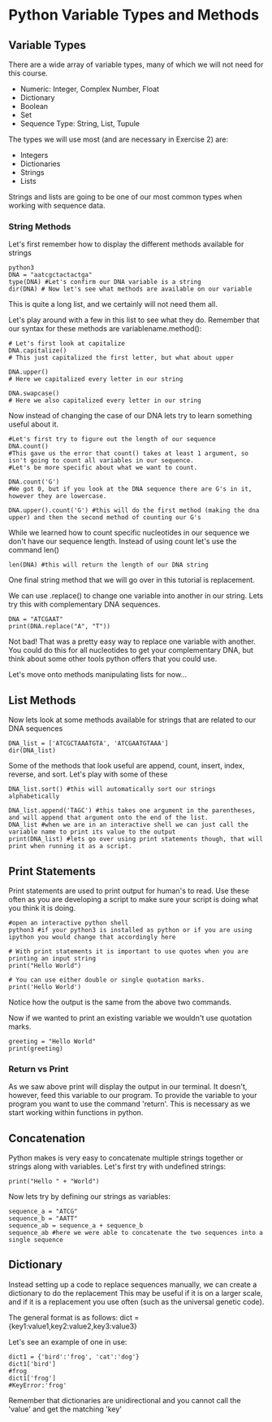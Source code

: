# Python Variable Types and Methods

## Variable Types
There are a wide array of variable types, many of which we will not need for this course. 
- Numeric: Integer, Complex Number, Float
- Dictionary
- Boolean
- Set
- Sequence Type: String, List, Tupule

The types we will use most (and are necessary in Exercise 2) are:
- Integers
- Dictionaries
- Strings
- Lists

Strings and lists are going to be one of our most common types when working with sequence data.

### String Methods

Let's first remember how to display the different methods available for strings
```
python3
DNA = "aatcgctactactga"
type(DNA) #Let's confirm our DNA variable is a string
dir(DNA) # Now let's see what methods are available on our variable
```
This is quite a long list, and we certainly will not need them all. 

Let's play around with a few in this list to see what they do.
Remember that our syntax for these methods are variablename.method():
```
# Let's first look at capitalize
DNA.capitalize()
# This just capitalized the first letter, but what about upper

DNA.upper()
# Here we capitalized every letter in our string

DNA.swapcase()
# Here we also capitalized every letter in our string
```

Now instead of changing the case of our DNA lets try to learn something useful about it.
```
#Let's first try to figure out the length of our sequence
DNA.count()
#This gave us the error that count() takes at least 1 argument, so isn't going to count all variables in our sequence.
#Let's be more specific about what we want to count.

DNA.count('G')
#We got 0, but if you look at the DNA sequence there are G's in it, however they are lowercase.

DNA.upper().count('G') #this will do the first method (making the dna upper) and then the second method of counting our G's
```
While we learned how to count specific nucleotides in our sequence we don't have our sequence length.
Instead of using count let's use the command len()
```
len(DNA) #this will return the length of our DNA string
```
One final string method that we will go over in this tutorial is replacement.

We can use .replace() to change one variable into another in our string.
Lets try this with complementary DNA sequences. 
```
DNA = "ATCGAAT"
print(DNA.replace("A", "T"))
```
Not bad! That was a pretty easy way to replace one variable with another. You could do this for all nucleotides to get your complementary DNA, but think about some other tools python offers that you could use. 

Let's move onto methods manipulating lists for now...

## List Methods
Now lets look at some methods available for strings that are related to our DNA sequences
```
DNA_list = ['ATCGCTAAATGTA', 'ATCGAATGTAAA']
dir(DNA_list)
```
Some of the methods that look useful are append, count, insert, index, reverse, and sort. Let's play with some of these
```
DNA_list.sort() #this will automatically sort our strings alphabetically

DNA_list.append('TAGC') #this takes one argument in the parentheses, and will append that argument onto the end of the list.
DNA_list #when we are in an interactive shell we can just call the variable name to print its value to the output
print(DNA_list) #lets go over using print statements though, that will print when running it as a script. 
```

## Print Statements
Print statements are used to print output for human's to read. Use these often as you are developing a script to make sure your script is doing what you think it is doing. 

```
#open an interactive python shell
python3 #if your python3 is installed as python or if you are using ipython you would change that accordingly here

# With print statements it is important to use quotes when you are printing an input string
print("Hello World")

# You can use either double or single quotation marks.
print('Hello World') 

```
Notice how the output is the same from the above two commands. 

Now if we wanted to print an existing variable we wouldn't use quotation marks.
```
greeting = "Hello World"
print(greeting)
```

### Return vs Print
As we saw above print will display the output in our terminal. It doesn't, however, feed this variable to our program. 
To provide the variable to your program you want to use the command 'return'.
This is necessary as we start working within functions in python. 

## Concatenation
Python makes is very easy to concatenate multiple strings together or strings along with variables.
Let's first try with undefined strings:
```
print("Hello " + "World")
```
Now lets try by defining our strings as variables:
```
sequence_a = "ATCG"
sequence_b = "AATT"
sequence_ab = sequence_a + sequence_b
sequence_ab #here we were able to concatenate the two sequences into a single sequence
```

## Dictionary
Instead setting up a code to replace sequences manually, we can create a dictionary to do the replacement
This may be useful if it is on a larger scale, and if it is a replacement you use often (such as the universal genetic code).

The general format is as follows:
dict = {key1:value1,key2:value2,key3:value3}

Let's see an example of one in use:
```
dict1 = {'bird':'frog', 'cat':'dog'}
dict1['bird']
#frog
dict1['frog']
#KeyError:'frog'
```
Remember that dictionaries are unidirectional and you cannot call the 'value' and get the matching 'key'
